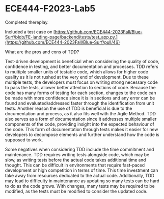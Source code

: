 # ECE444-F2023-Lab5

Completed thereplay.

Included a test case on [https://github.com/ECE444-2023Fall/Blue-Surf/blob/FE-landing-page/backend/tests/test_app.py.](https://github.com/ECE444-2023Fall/Blue-Surf/pull/46)

What are the pros and cons of TDD?

Test-driven development is beneficial when considering the quality of code, confidence in testing, and better documentation and processes. TDD refers to multiple smaller units of testable code, which allows for higher code quality as it is not rushed at the very end of development. Due to these multiple tests, the developers must focus on writing strong necessary code to pass the tests, allower better attention to sections of code. Because the code has many forms of testing for each section, changes to the code can be made with more confidence since it is in sections and any error can be found and evaluated/addressed faster through the identification from unit tests. Another reason the use of TDD is beneficial is due to the documentation and process, as it also fits well with the Agile Method. TDD also serves as a form of documentation since it addresses multiple smaller components of the code, providing insight into the expected behaviour of the code. This form of documentation through tests makes it easier for new developers to decompose elements and further understand how the code is supposed to work.

Some negatives when considering TDD include the time commitment and maintenance. TDD requires writing tests alongside code, which may be slow, as writing tests before the actual code takes additional time and thought. This can be difficult in environments that require fast-paced development or high competition in terms of time. This time investment can take away from resources dedicated to the actual code. Additionally, TDD may lead to difficulty in maintenance as updating so many tests can be hard to do as the code grows. With changes, many tests may be required to be modified, as the tests must be modified to consider the updated code.
